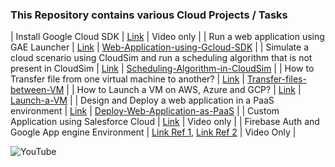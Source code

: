 ### This Repository contains various Cloud Projects / Tasks 

|                  Install Google Cloud SDK                 | [Link](https://youtu.be/7UtLfGnmh1U) |     Video only    |
| Run a web application using GAE Launcher                  | [Link](https://youtu.be/KrN7yg2Kqxo) |        [Web-Application-using-Gcloud-SDK](https://github.com/suyash-more/Cloud-Computing-Projects/tree/master/Web-Application-using-Gcloud-SDK)       |
|                  Simulate a cloud scenario using CloudSim and run a scheduling algorithm that is not present in CloudSim                 | [Link](https://youtu.be/6-2y3yA2w3M) |     [Scheduling-Algorithm-in-CloudSim](https://github.com/suyash-more/Cloud-Computing-Projects/tree/master/Scheduling-Algorithm-in-CloudSim)    |
| How to Transfer file from one virtual machine to another? | [Link](https://youtu.be/0MaS0nZCTZc) |        [Transfer-files-between-VM](https://github.com/suyash-more/Cloud-Computing-Projects/tree/master/Transfer-files-between-VM)       |
| How to Launch a VM on AWS, Azure and GCP?                 | [Link](https://youtu.be/i-Od-CELQoI) |        [Launch-a-VM](https://github.com/suyash-more/Cloud-Computing-Projects/tree/master/Launch-a-VM)       |
| Design and Deploy a web application in a PaaS environment | [Link](https://youtu.be/12Thoc5MsF8) |        [Deploy-Web-Application-as-PaaS](https://github.com/suyash-more/Cloud-Computing-Projects/tree/master/Deploy-Web-Application-as-PaaS)       |
|    Custom Application using Salesforce Cloud    |                       [Link](https://youtu.be/XL0MSkNSl8E)                      | Video only |
| Firebase Auth and Google App engine Environment | [Link Ref 1](https://youtu.be/aN1LnNq4z54), [Link Ref 2](https://youtu.be/VP4hR3LSXGg) | Video Only |

![YouTube](https://img.shields.io/badge/Gloud_Genix-%23FF0000.svg?style=for-the-badge&logo=YouTube&logoColor=white)